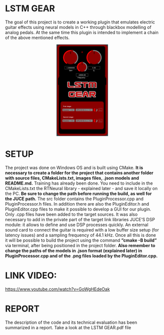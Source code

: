 # LSTM GEAR
The goal of this project is to create a working plugin that emulates electric guitar effects using neural models in C++ through blackbox modelling of analog pedals. At the same time this plugin is intended to implement a chain of the above mentioned effects.

<p align=center>
  <picture>
    <img src="./images/lstm_gear.png" height="300"/>
  </picture>
</p>

# SETUP
The project was done on Windows OS and is built using CMake. **It is necessary to create a folder
for the project that contains another folder with source files, CMakeLists.txt, images files,
.json models and README.md.** Training has already been done. You need to include in the
CMakeLists.txt the RTNeural library - explained later - and save it locally on the PC. **Be sure to change
the path before running the build, as well for the JUCE path.**
The src folder contains the PluginProcessor.cpp and PluginProcessor.h files. In addition there are also
the PluginEditor.h and PluginEditor.cpp files to make it possible to develop a GUI for our plugin. Only
.cpp files have been added to the target sources. It was also necessary to add in the private part of the
target link libraries JUCE’S DSP module: it allows to define and use DSP processes quickly.
An external sound card to connect the guitar is required with a low buffer size setup (for latency issues) and a sampling frequency of 44.1 kHz. Once all this is done it will be possible to build the project
using the command **”cmake -B build”** via terminal, after being positioned in the project folder. **Also
remember to change the paths of the models in .json format (explained later) in PluginProcessor.cpp
and of the .png files loaded by the PluginEditor.cpp.**

# LINK VIDEO:
https://www.youtube.com/watch?v=GoWgHEdeOak

# REPORT
The description of the code and its technical evaluation has been summarized in a report. Take a look at the LSTM GEAR.pdf file
